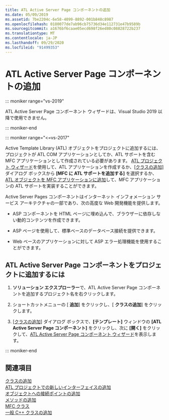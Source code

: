 ```yaml
---
title: ATL Active Server Page コンポーネントの追加
ms.date: 05/09/2019
ms.assetid: 7be2204c-6e58-4099-8892-001b848c8987
ms.openlocfilehash: 0180077de7ab96cb75736d34e112731e47b9589b
ms.sourcegitcommit: a1676bf6caae05ecd698f26ed80c08828722b237
ms.translationtype: MT
ms.contentlocale: ja-JP
ms.lasthandoff: 09/29/2020
ms.locfileid: "91499353"
---
```

# <a name="adding-an-atl-active-server-page-component"></a>ATL Active Server Page コンポーネントの追加

::: moniker range="vs-2019"

ATL Active Server Page コンポーネント ウィザードは、Visual Studio 2019 以降で使用できません。

::: moniker-end

::: moniker range="<=vs-2017"

Active Template Library (ATL) オブジェクトをプロジェクトに追加するには、プロジェクトが ATL COM アプリケーションとしてか、ATL サポートを含む MFC アプリケーションとして作成されている必要があります。 [ATL プロジェクト ウィザード](../../atl/reference/atl-project-wizard.md)を使用して、ATL アプリケーションを作成するか、[[クラスの追加]](../../ide/adding-a-class-visual-cpp.md#add-class-dialog-box) ダイアログ ボックスから **[MFC に ATL サポートを追加する]** を選択するか、[ATL オブジェクトを MFC アプリケーションに追加](../../mfc/reference/adding-atl-support-to-your-mfc-project.md)して、MFC アプリケーションの ATL サポートを実装することができます。

Active Server Pages コンポーネントはインターネット インフォメーション サービス アーキテクチャの一部であり、次の高度な Web 開発機能を提供します。

- ASP コンポーネントを HTML ページに埋め込んで、ブラウザーに依存しない動的コンテンツを作成できます。

- ASP ページを使用して、標準ベースのデータベース接続を提供できます。

- Web ベースのアプリケーションに対して ASP エラー処理機能を使用することができます。

## <a name="to-add-an-atl-active-server-pages-component-to-your-project"></a>ATL Active Server Page コンポーネントをプロジェクトに追加するには

1. **ソリューション エクスプローラー**で、ATL Active Server Page コンポーネントを追加するプロジェクト名を右クリックします。

1. ショートカットメニューの [ **追加**] をクリックし、[ **クラスの追加**] をクリックします。

1. [[クラスの追加]](../../ide/adding-a-class-visual-cpp.md#add-class-dialog-box) ダイアログ ボックスで、**[テンプレート]** ウィンドウの **[ATL Active Server Page コンポーネント]** をクリックし、次に **[開く]** をクリックして、[ATL Active Server Page コンポーネント ウィザード](../../atl/reference/atl-active-server-page-component-wizard.md)を表示します。

::: moniker-end

## <a name="see-also"></a>関連項目

[クラスの追加](../../ide/adding-a-class-visual-cpp.md)<br/>
[ATL プロジェクトでの新しいインターフェイスの追加](../../atl/reference/adding-a-new-interface-in-an-atl-project.md)<br/>
[オブジェクトへの接続ポイントの追加](../../atl/adding-connection-points-to-an-object.md)<br/>
[メソッドの追加](../../ide/adding-a-method-visual-cpp.md)<br/>
[MFC クラス](../../mfc/reference/adding-an-mfc-class.md)<br/>
[一般 C++ クラスの追加](../../ide/adding-a-generic-cpp-class.md)

